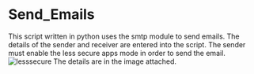# Send_Emails

This script written in python uses the smtp module to send emails.
The details of the sender and receiver are entered into the script.
The sender must enable the less secure apps mode in order to send the email.
![lesssecure](send_emails.jpg)
The details are in the image attached.
